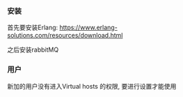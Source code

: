 ### 安装

首先要安装Erlang: <https://www.erlang-solutions.com/resources/download.html> 

之后安装rabbitMQ

### 用户

新加的用户没有进入Virtual hosts 的权限, 要进行设置才能使用